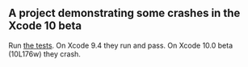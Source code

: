 ## A project demonstrating some crashes in the Xcode 10 beta

Run [the tests](ResultCrashDemoTests/ResultCrashDemoTests.swift). On Xcode 9.4 they run and pass. On Xcode 10.0 beta (10L176w) they crash.
